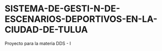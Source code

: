 # SISTEMA-DE-GESTI-N-DE-ESCENARIOS-DEPORTIVOS-EN-LA-CIUDAD-DE-TULUA
Proyecto para la materia DDS - I    
